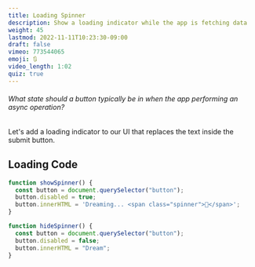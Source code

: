 ```yaml
---
title: Loading Spinner
description: Show a loading indicator while the app is fetching data
weight: 45
lastmod: 2022-11-11T10:23:30-09:00
draft: false
vimeo: 773544065
emoji: 🔃
video_length: 1:02
quiz: true
---
```


<quiz-modal options="active:disabled:hidden:chillin" answer="disabled" prize="16">
  <h6>What state should a button typically be in when the app performing an async operation?</h6>
</quiz-modal>

Let's add a loading indicator to our UI that replaces the text inside the submit button.

## Loading Code

```js
function showSpinner() {
  const button = document.querySelector("button");
  button.disabled = true;
  button.innerHTML = 'Dreaming... <span class="spinner">🧠</span>';
}

function hideSpinner() {
  const button = document.querySelector("button");
  button.disabled = false;
  button.innerHTML = "Dream";
}
```
